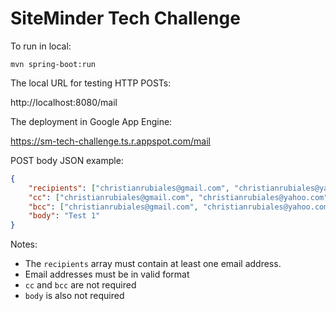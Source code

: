 # SiteMinder Tech Challenge

To run in local:

```
mvn spring-boot:run
```

The local URL for testing HTTP POSTs:

http://localhost:8080/mail

The deployment in Google App Engine:

https://sm-tech-challenge.ts.r.appspot.com/mail

POST body JSON example:
```json
{
    "recipients": ["christianrubiales@gmail.com", "christianrubiales@yahoo.com"],
    "cc": ["christianrubiales@gmail.com", "christianrubiales@yahoo.com"],
    "bcc": ["christianrubiales@gmail.com", "christianrubiales@yahoo.com"],
    "body": "Test 1"
}
```

Notes:
- The `recipients` array must contain at least one email address.
- Email addresses must be in valid format
- `cc` and `bcc` are not required
- `body` is also not required